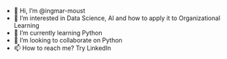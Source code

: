 - 👋 Hi, I’m @ingmar-moust
- 👀 I’m interested in Data Science, AI and how to apply it to Organizational Learning
- 🌱 I’m currently learning Python
- 💞️ I’m looking to collaborate on Python
- 📫 How to reach me? Try LinkedIn

<!---
ingmar-moust/ingmar-moust is a ✨ special ✨ repository because its `README.md` (this file) appears on your GitHub profile.
You can click the Preview link to take a look at your changes.
--->
